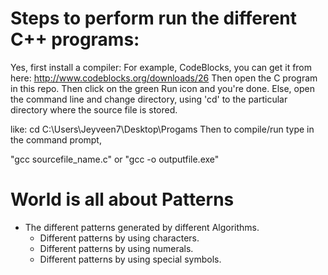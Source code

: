 # Steps to perform run the different C++ programs:

Yes, first install a compiler: For example, CodeBlocks, you can get it from here: http://www.codeblocks.org/downloads/26
Then open the C program in this repo.
Then click on the green Run icon and you're done.
Else, open the command line and change directory, using 'cd' to the particular directory where the source file is stored.

like: cd C:\Users\Jeyveen7\Desktop\Progams
Then to compile/run type in the command prompt,

"gcc sourcefile_name.c" or "gcc -o outputfile.exe"

# World is all about Patterns  

- The different patterns generated by different Algorithms.  
    -  Different patterns by using characters.  
	-  Different patterns by using numerals.  
	-  Different patterns by using special symbols.  

